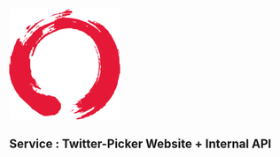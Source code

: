 <img src="https://raw.githubusercontent.com/twitterpicker/twitter-picker/main/public/logo.png" data-canonical-src="https://raw.githubusercontent.com/twitterpicker/twitter-picker/main/public/logo.png" width="200" height="200" />

## Service : Twitter-Picker Website  + Internal API

